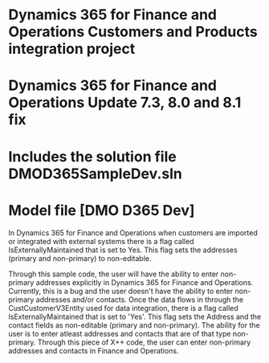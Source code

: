 # Dynamics 365 for Finance and Operations Customers and Products integration project
# Dynamics 365 for Finance and Operations Update 7.3, 8.0 and 8.1 fix
# Includes the solution file DMOD365SampleDev.sln
# Model file [DMO D365 Dev]

In Dynamics 365 for Finance and Operations when customers are imported or integrated with external systems there is a flag 
called IsExternallyMaintained that is set to Yes. This flag sets the addresses (primary and non-primary) to non-editable. 

Through this sample code, the user will have the ability to enter non-primary addresses explicitly in Dynamics 365 for Finance 
and Operations. Currently, this is a bug and the user doesn't have the ability to enter non-primary addresses and/or contacts. 
Once the data flows in through the CustCustomerV3Entity used for data integration, there is a flag called IsExternallyMaintained
that is set to 'Yes'. This flag sets the Address and the contact fields as non-editable (primary and non-primary). The ability for
the user is to enter atleast addresses and contacts that are of that type non-primary. Through this piece of X++ code, the user
can enter non-primary addresses and contacts in Finance and Operations.
